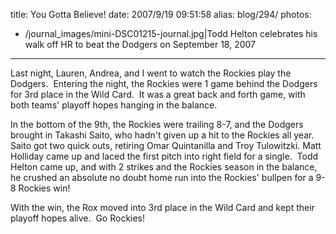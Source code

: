 title: You Gotta Believe!
date: 2007/9/19 09:51:58
alias: blog/294/
photos:
- /journal_images/mini-DSC01215-journal.jpg|Todd Helton celebrates his walk off HR to beat the Dodgers on September 18, 2007
---
Last night, Lauren, Andrea, and I went to watch the Rockies play the Dodgers.  Entering the night, the Rockies were 1 game behind the Dodgers for 3rd place in the Wild Card.  It was a great back and forth game, with both teams' playoff hopes hanging in the balance.

In the bottom of the 9th, the Rockies were trailing 8-7, and the Dodgers brought in Takashi Saito, who hadn't given up a hit to the Rockies all year.  Saito got two quick outs, retiring Omar Quintanilla and Troy Tulowitzki. Matt Holliday came up and laced the first pitch into right field for a single.  Todd Helton came up, and with 2 strikes and the Rockies season in the balance, he crushed an absolute no doubt home run into the Rockies' bullpen for a 9-8 Rockies win!

With the win, the Rox moved into 3rd place in the Wild Card and kept their playoff hopes alive.  Go Rockies!